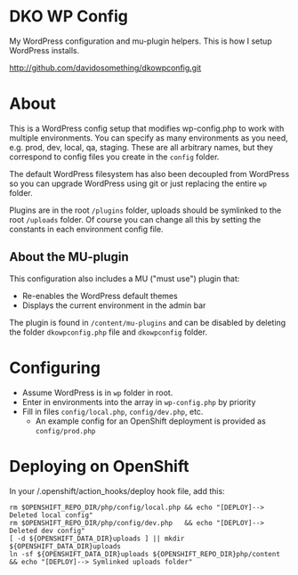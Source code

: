 DKO WP Config
=============

My WordPress configuration and mu-plugin helpers. This is how I setup WordPress
installs.

http://github.com/davidosomething/dkowpconfig.git

About
=====

This is a WordPress config setup that modifies wp-config.php to work with
multiple environments. You can specify as many environments as you need, e.g.
prod, dev, local, qa, staging. These are all arbitrary names, but they
correspond to config files you create in the ````config```` folder.

The default WordPress filesystem has also been decoupled from WordPress so you
can upgrade WordPress using git or just replacing the entire ````wp```` folder.

Plugins are in the root ````/plugins```` folder, uploads should be symlinked to
the root ````/uploads```` folder. Of course you can change all this by setting
the constants in each environment config file.

About the MU-plugin
-------------------

This configuration also includes a MU ("must use") plugin that:

* Re-enables the WordPress default themes
* Displays the current environment in the admin bar

The plugin is found in ````/content/mu-plugins```` and can be disabled by
deleting the folder ````dkowpconfig.php```` file and ````dkowpconfig````
folder.

Configuring
===========

* Assume WordPress is in ````wp```` folder in root.
* Enter in environments into the array in ````wp-config.php```` by priority
* Fill in files ````config/local.php````, ````config/dev.php````, etc.
    * An example config for an OpenShift deployment is provided as
      ````config/prod.php````

Deploying on OpenShift
======================

In your /.openshift/action_hooks/deploy hook file, add this:
````
rm $OPENSHIFT_REPO_DIR/php/config/local.php && echo "[DEPLOY]--> Deleted local config"
rm $OPENSHIFT_REPO_DIR/php/config/dev.php   && echo "[DEPLOY]--> Deleted dev config"
[ -d ${OPENSHIFT_DATA_DIR}uploads ] || mkdir ${OPENSHIFT_DATA_DIR}uploads
ln -sf ${OPENSHIFT_DATA_DIR}uploads ${OPENSHIFT_REPO_DIR}php/content && echo "[DEPLOY]--> Symlinked uploads folder"
````
